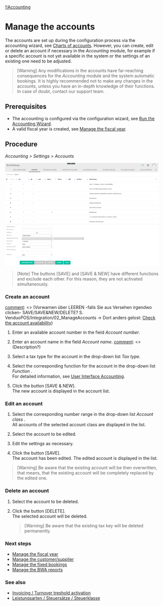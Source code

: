 [!!Accounting](Actindo/Accounting)

# Manage the accounts

The accounts are set up during the configuration process via the accounting wizard, see [Charts of accounts](01_RunAccountingWizard.md#chart-of-accounts). However, you can create, edit or delete an account if necessary in the *Accounting* module, for example if a specific account is not yet available in the system or the settings of an existing one need to be adjusted.

> [Warning] Any modifications in the accounts have far-reaching consequences for the *Accounting* module and the system automatic bookings. It is highly recommended not to make any changes in the accounts, unless you have an in-depth knowledge of their functions. In case of doubt, contact our support team.

## Prerequisites

- The accounting is configured via the configuration wizard, see [Run the Accounting Wizard](01_RunAccountingWizard.md).
- A valid fiscal year is created, see [Manage the fiscal year](04_ManageFiscalYear.md).

## Procedure

*Accounting > Settings > Accounts*

![Accounts](/Assets/Screenshots/Accounting/Settings/Accounts/Accounts.png "[Accounts]")

> [Note] The buttons [SAVE] and [SAVE & NEW] have different functions and exclude each other. For this reason, they are not activated simultaneously.

### Create an account


[comment]: <> (Inhalt genommen aus VenduoPOS/Integration/02_ManageAccounts.md -> Ist das OK? Problem mit Copy/Paste. Überschneiden sie sich oder ist es einfach das gleiche? -> Wenn das gleiche, besser Verweis?)

[comment]: <> (Frage Screenshot Konten02: nicht alle Felder beschrieben, z.B. Gültig von - bis. Nur das "Notwendigste" beschreiben? Wie wissen wir/der Kunde, ob alle Felder notig/pflichtig sind oder nicht?)

[comment]: <> (Vorwarnen über LEEREN -falls Sie aus Versehen irgendwo clicken- SAVE/SAVE&NEW/DELETE? S. VenduoPOS/Integration/02_ManageAccounts -> Dort anders gelost: [Check the account availability](#check-the-account-availability))


1. Enter an available account number in the field *Account number*.

2. Enter an account name in the field *Account name*.
[comment]: <> (Description?)

3. Select a tax type for the account in the drop-down list *Tax type*.

4. Select the corresponding function for the account in the drop-down list *Function* .   
  For detailed information, see [User Interface Accounting](/Accounting/UserInterface/00_UserInterface.md).

5. Click the button [SAVE & NEW].   
  The new account is displayed in the account list.


### Edit an account

1. Select the corresponding number range in the drop-down list *Account class* .   
  All accounts of the selected account class are displayed in the list.

2. Select the account to be edited.

3. Edit the settings as necessary.

4. Click the button [SAVE].   
The account has been edited. The edited account is displayed in the list.

[comment]: <> (Vorwarnen??? Hier ist es zu spät!)
   > [Warning] Be aware that the existing account will be then overwritten, that means, that the existing account will be completely replaced by the edited one.


### Delete an account

1. Select the account to be deleted.

2. Click the button [DELETE].  
The selected account will be deleted.

    > [Warning] Be aware that the existing tax key will be deleted permanently.

### Next steps

- [Manage the fiscal year](04_ManageFiscalYear.md)
- [Manage the customer/supplier](05_ManageCustomerSupplier.md)
- [Manage the fixed bookings](06_ManageFixedBookings.md)
- [Manage the BWA reports](07_ManageBWAReports.md)

### See also

- [Invoicing / Turnover treshold activation](#headingID)
- [Leistungsarten / Steuersätze / Steuerklasse](#headingID)
